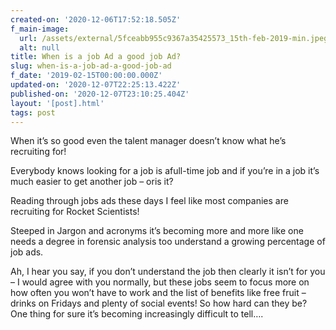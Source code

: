 ```yaml
---
created-on: '2020-12-06T17:52:18.505Z'
f_main-image:
  url: /assets/external/5fceabb955c9367a35425573_15th-feb-2019-min.jpeg
  alt: null
title: When is a job Ad a good job Ad?
slug: when-is-a-job-ad-a-good-job-ad
f_date: '2019-02-15T00:00:00.000Z'
updated-on: '2020-12-07T22:25:13.422Z'
published-on: '2020-12-07T23:10:25.404Z'
layout: '[post].html'
tags: post
---
```


When it’s so good even the talent manager doesn’t know what he’s recruiting for!

Everybody knows looking for a job is afull-time job and if you’re in a job it’s much easier to get another job – oris it?

Reading through jobs ads these days I feel like most companies are recruiting for Rocket Scientists!

Steeped in Jargon and acronyms it’s becoming more and more like one needs a degree in forensic analysis too understand a growing percentage of job ads.

Ah, I hear you say, if you don’t understand the job then clearly it isn’t for you – I would agree with you normally, but these jobs seem to focus more on how often you won’t have to work and the list of benefits like free fruit – drinks on Fridays and plenty of social events! So how hard can they be? One thing for sure it’s becoming increasingly difficult to tell….
